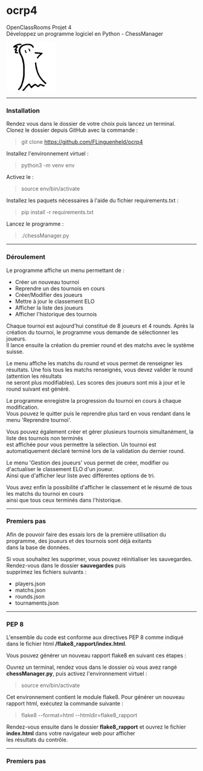 # ocrp4
OpenClassRooms Projet 4  
Développez un programme logiciel en Python - ChessManager  

![Logo FLinguenheld](https://github.com/FLinguenheld/OpenCR_P2/blob/main/Forelif.png "Pouet")
****
### Installation
Rendez vous dans le dossier de votre choix puis lancez un terminal.  
Clonez le dossier depuis GitHub avec la commande :  
>git clone https://github.com/FLinguenheld/ocrp4 

Installez l'environnement virtuel :
>python3 -m venv env

Activez le :
>source env/bin/activate

Installez les paquets nécessaires à l'aide du fichier requirements.txt :
>pip install -r requirements.txt

Lancez le programme :
>./chessManager.py
****
### Déroulement
Le programme affiche un menu permettant de :
+ Créer un nouveau tournoi
+ Reprendre un des tournois en cours
+ Créer/Modifier des joueurs
+ Mettre à jour le classement ELO
+ Afficher la liste des joueurs
+ Afficher l'historique des tournois


Chaque tournoi est aujourd'hui constitué de 8 joueurs et 4 rounds.
Après la création du tournoi, le programme vous demande de sélectionner les joueurs.  
Il lance ensuite la création du premier round et des matchs avec le système suisse.


Le menu affiche les matchs du round et vous permet de renseigner les résultats.
Une fois tous les matchs renseignés, vous devez valider le round (attention les résultats  
ne seront plus modifiables).
Les scores des joueurs sont mis à jour et le round suivant est généré.


Le programme enregistre la progression du tournoi en cours à chaque modification.  
Vous pouvez le quitter puis le reprendre plus tard en vous rendant dans le menu 'Reprendre tournoi'.  

Vous pouvez également créer et gérer plusieurs tournois simultanément, la liste des tournois non terminés  
est affichée pour vous permettre la sélection.
Un tournoi est automatiquement déclaré terminé lors de la validation du dernier round.


Le menu 'Gestion des joueurs' vous permet de créer, modifier ou d'actualiser le classement ELO d'un joueur.  
Ainsi que d'afficher leur liste avec différentes options de tri.


Vous avez enfin la possibilité d'afficher le classement et le résumé de tous les matchs du tournoi en cours  
ainsi que tous ceux terminés dans l'historique.
****
### Premiers pas
Afin de pouvoir faire des essais lors de la première utilisation du programme, des joueurs et des tournois sont déjà exitants  
dans la base de données.

Si vous souhaitez les supprimer, vous pouvez réinitialiser les sauvegardes. Rendez-vous dans le dossier __sauvegardes__ puis  
supprimez les fichiers suivants :

- players.json
- matchs.json
- rounds.json
- tournaments.json
****
### PEP 8
L'ensemble du code est conforme aux directives PEP 8 comme indiqué dans le fichier html __/flake8_rapport/index.html__.

Vous pouvez générer un nouveau rapport flake8 en suivant ces étapes :

Ouvrez un terminal, rendez vous dans le dossier où vous avez rangé __chessManager.py__, puis activez l'environnement virtuel :
>source env/bin/activate

Cet environnement contient le module flake8. Pour générer un nouveau rapport html, exécutez la commande suivante :
>flake8 --format=html --htmldir=flake8_rapport

Rendez-vous ensuite dans le dossier __flake8_rapport__ et ouvrez le fichier __index.html__ dans votre navigateur web pour afficher  
les résultats du contrôle.
****
### Premiers pas
